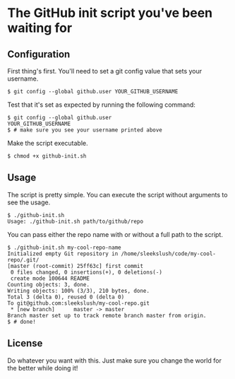 # The GitHub init script you've been waiting for

## Configuration
First thing's first. You'll need to set a git config value that sets your username.

    $ git config --global github.user YOUR_GITHUB_USERNAME
    
Test that it's set as expected by running the following command:

    $ git config --global github.user
    YOUR_GITHUB_USERNAME
    $ # make sure you see your username printed above
    
Make the script executable.

    $ chmod +x github-init.sh
    
## Usage
The script is pretty simple. You can execute the script without arguments to see the usage.

    $ ./github-init.sh
    Usage: ./github-init.sh path/to/github/repo
    
You can pass either the repo name with or without a full path to the script.

    $ ./github-init.sh my-cool-repo-name
    Initialized empty Git repository in /home/sleekslush/code/my-cool-repo/.git/
    [master (root-commit) 25ff63c] first commit
     0 files changed, 0 insertions(+), 0 deletions(-)
     create mode 100644 README
    Counting objects: 3, done.
    Writing objects: 100% (3/3), 210 bytes, done.
    Total 3 (delta 0), reused 0 (delta 0)
    To git@github.com:sleekslush/my-cool-repo.git
     * [new branch]      master -> master
    Branch master set up to track remote branch master from origin.
    $ # done!
    
## License
Do whatever you want with this. Just make sure you change the world for the better while doing it!